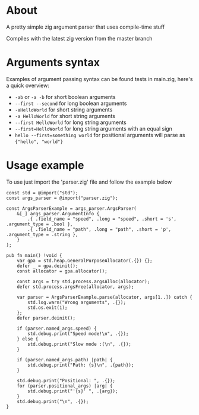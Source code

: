 # About
A pretty simple zig argument parser that uses compile-time stuff

Compiles with the latest zig version from the master branch

# Arguments syntax
Examples of argument passing syntax can be found tests in main.zig, here's a quick overview:

- `-ab` or `-a -b` for short boolean arguments
- `--first --second` for long boolean arguments
- `-aHelloWorld` for short string arguments
- `-a HelloWorld` for short string arguments
- `--first HelloWorld` for long string arguments
- `--first=HelloWorld` for long string arguments with an equal sign
- `hello --first=something world` for positional arguments will parse as `{"hello", "world"}`

# Usage example
To use just import the 'parser.zig' file and follow the example below

```zig
const std = @import("std");
const args_parser = @import("parser.zig");

const ArgsParserExample = args_parser.ArgsParser(
    &[_] args_parser.ArgumentInfo {
        .{ .field_name = "speed", .long = "speed", .short = 's', .argument_type = .bool },
        .{ .field_name = "path", .long = "path", .short = 'p', .argument_type = .string },
    }
);

pub fn main() !void {
    var gpa = std.heap.GeneralPurposeAllocator(.{}) {};
    defer _ = gpa.deinit();
    const allocator = gpa.allocator();

    const args = try std.process.argsAlloc(allocator);
    defer std.process.argsFree(allocator, args);

    var parser = ArgsParserExample.parse(allocator, args[1..]) catch {
        std.log.warn("Wrong arguments", .{});
        std.os.exit(1);
    };
    defer parser.deinit();

    if (parser.named_args.speed) {
        std.debug.print("Speed mode!\n", .{});
    } else {
        std.debug.print("Slow mode :(\n", .{});
    }

    if (parser.named_args.path) |path| {
        std.debug.print("Path: {s}\n", .{path});
    }

    std.debug.print("Positional: ", .{});
    for (parser.positional_args) |arg| {
        std.debug.print("'{s}' ", .{arg});
    }
    std.debug.print("\n", .{});
}

```

